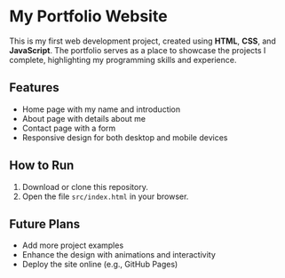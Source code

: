 # My Portfolio Website

This is my first web development project, created using **HTML**, **CSS**, and **JavaScript**. The portfolio serves as a place to showcase the projects I complete, highlighting my programming skills and experience.

## Features
- Home page with my name and introduction
- About page with details about me
- Contact page with a form
- Responsive design for both desktop and mobile devices

## How to Run
1. Download or clone this repository.
2. Open the file `src/index.html` in your browser.

## Future Plans
- Add more project examples
- Enhance the design with animations and interactivity
- Deploy the site online (e.g., GitHub Pages)
